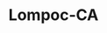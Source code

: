 ---
title: Lompoc-CA
slug: lompoc-ca
f_state:
- cms/state/california.md
f_locations:
- cms/payday-loan/advance-america-1312.md
- cms/payday-loan/advance-america-1313.md
- cms/payday-loan/advance-america-1384.md
- cms/payday-loan/cash-america-advantage-inc-6672.md
- cms/payday-loan/check-into-cash-11567.md
- cms/payday-loan/check-into-cash-11674.md
- cms/payday-loan/oakbrook-financial-23147.md
- cms/payday-loan/western-union-28736.md
updated-on: '2024-05-30T13:41:28.615Z'
created-on: '2024-05-30T13:41:28.615Z'
published-on: '2024-05-30T13:54:32.469Z'
f_city: Lompoc
layout: '[city].html'
tags: city
---